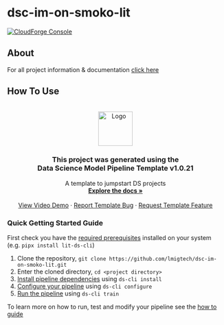 # dsc-im-on-smoko-lit

<!-- forge.header -->
[![CloudForge Console][console_shield]][console_url]
<!-- /forge.header -->

## About

For all project information & documentation [click here](./docs/project/README.md)

## How To Use

<!-- DS MODEL PIPELINE PROJECT -->
<br />
<div align="center">
  <a href="https://console.forge.lmig.com/marketplace/starters/7225b869-2bb7-4f8f-b3a6-e3627437c4fe">
    <img src="https://github.com/lmigtech/Data-Science-Model-Pipeline-Template-Generator/blob/main/docs/images/pipeline_template_logo.svg" alt="Logo" width="80" height="80">
  </a>

  <h3 align="center">This project was generated using the<br/>Data Science Model Pipeline Template v1.0.21</h3>

  <p align="center">
    A template to jumpstart DS projects
    <br />
    <a href="docs/pipeline/HOW_TO_GUIDE.md"><strong>Explore the docs »</strong></a>
    <br />
    <br />
    <a href="https://innertube.lmig.com/#/player?videoUuid=8b3209d4-0e55-4319-b0b1-1822e9e763e1">View Video Demo</a>
    ·
    <a href="https://github.com/lmigtech/Data-Science-Model-Pipeline-Template-Generator/issues">Report Template Bug</a>
    ·
    <a href="https://github.com/lmigtech/Data-Science-Model-Pipeline-Template-Generator/issues">Request Template Feature</a>
  </p>
</div>

### Quick Getting Started Guide

First check you have the [required prerequisites](docs/pipeline/HOW_TO_GUIDE.md#pre-requisites) installed on your system (e.g. `pipx install lit-ds-cli`)

1. Clone the repository, `git clone https://github.com/lmigtech/dsc-im-on-smoko-lit.git`
2. Enter the cloned directory, `cd <project directory>`
3. [Install pipeline dependencies](docs/pipeline/HOW_TO_GUIDE.md#data-science-cli-utilities) using `ds-cli install`
4. [Configure your pipeline](docs/pipeline/HOW_TO_GUIDE.md#configuration-settings) using `ds-cli configure`
5. [Run the pipeline](docs/pipeline/HOW_TO_GUIDE.md#running-the-pipeline) using `ds-cli train`

To learn more on how to run, test and modify your pipeline see the [how to guide](docs/pipeline/HOW_TO_GUIDE.md)


<!-- forge.links -->

[console_url]: https://console.forge.lmig.com/artifact/8740b1c1-1af0-4e99-a898-3a3b610cd773 "Console URL"
[console_shield]: https://shields.lmig.com/static.svg?label=CloudForge%20Console&message=dsc-im-on-smoko-lit&colorA=1A1446&colorB=78E1E1

<!-- /forge.links -->
